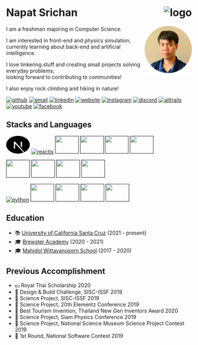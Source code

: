 # Napat Srichan <a href="https://napatsc.com"><img alt="logo" align="right" src="https://raw.githubusercontent.com/anonymaew/ns-logo/master/ns-logo-32-w.svg"></a>

[<img alt="profile" width="128px" height="128px" align="right" src="https://raw.githubusercontent.com/anonymaew/anonymaew/master/src/profile.png"/>]()

I am a freshman majoring in Computer Science.

I am interested in front-end and physics simulation,  
currently learning about back-end and artificial intelligence.

I love tinkering stuff and creating small projects solving everyday problems;  
looking forward to contributing to communities!

I also enjoy rock climbing and hiking in nature!

[![github](https://img.shields.io/badge/GitHub-181717?style=flat&logo=github&logoColor=white)](https://github.com/anonymaew)
[![email](https://img.shields.io/badge/Email-EA4335?style=flat&logo=gmail&logoColor=white)](mailto:contact@napatsc.com)
[![linkedin](https://img.shields.io/badge/LinkedIn-0A66C2?style=flat&logo=linkedin&logoColor=white)](https://www.linkedin.com/in/napat-srichan-9918a9201/)
[![website](https://img.shields.io/badge/Website-orange?style=flat&logo=react&logoColor=white)](https://napatsc.com/)
[![instagram](https://img.shields.io/badge/Instagram-E4405F?style=flat&logo=instagram&logoColor=white)](https://www.instagram.com/napatsc/)
[![discord](https://img.shields.io/badge/Discord-5865F2?style=flat&logo=discord&logoColor=white)](https://discord.com/users/487858091027726337)
[![alltrails](https://img.shields.io/badge/AllTrails-428813?style=flat&logo=alltrails&logoColor=white)](https://www.alltrails.com/members/napat-srichan/)
[![youtube](https://img.shields.io/badge/YouTube-FF0000?style=flat&logo=youtube&logoColor=white)](https://www.youtube.com/channel/UCKsubUClYp0qHu9fXLHUb_Q)
[![facebook](https://img.shields.io/badge/Facebook-1877F2?style=flat&logo=facebook&logoColor=white)](https://www.facebook.com/napatsc01/)

<!--
## Stats
-->

## Stacks and Languages

[<img alt="" width="64px" height="48px" src="https://raw.githubusercontent.com/anonymaew/anonymaew/master/src/nextjs.svg"/>]()
[<img alt="reactjs" width="64px" height="48px" src="https://cdn.jsdelivr.net/gh/devicons/devicon/icons/react/react-original.svg"/>]()
[<img alt="" width="64px" height="48px" src="https://cdn.jsdelivr.net/gh/devicons/devicon/icons/typescript/typescript-original.svg"/>]()
[<img alt="" width="64px" height="48px" src="https://cdn.jsdelivr.net/gh/devicons/devicon/icons/javascript/javascript-original.svg"/>]()
[<img alt="" width="64px" height="48px" src="https://cdn.jsdelivr.net/gh/devicons/devicon/icons/html5/html5-original.svg"/>]()
[<img alt="" width="64px" height="48px" src="https://cdn.jsdelivr.net/gh/devicons/devicon/icons/css3/css3-original.svg"/>]()

[<img alt="" width="64px" height="48px" src="https://cdn.jsdelivr.net/gh/devicons/devicon/icons/git/git-original.svg"/>]()
[<img alt="" width="64px" height="48px" src="https://cdn.jsdelivr.net/gh/devicons/devicon/icons/firebase/firebase-plain.svg"/>]()
[<img alt="" width="64px" height="48px" src="https://cdn.jsdelivr.net/gh/devicons/devicon/icons/nodejs/nodejs-original.svg"/>]()
[<img alt="" width="64px" height="48px" src="https://cdn.jsdelivr.net/gh/devicons/devicon/icons/npm/npm-original-wordmark.svg"/>]()

[<img alt="python" width="64px" height="48px" src="https://cdn.jsdelivr.net/gh/devicons/devicon/icons/python/python-original.svg"/>]()
[<img alt="" width="64px" height="48px" src="https://cdn.jsdelivr.net/gh/devicons/devicon/icons/c/c-original.svg"/>]()
[<img alt="" width="64px" height="48px" src="https://cdn.jsdelivr.net/gh/devicons/devicon/icons/cplusplus/cplusplus-original.svg"/>]()
[<img alt="" width="64px" height="48px" src="https://cdn.jsdelivr.net/gh/devicons/devicon/icons/java/java-original.svg"/>]()
[<img alt="" width="64px" height="48px" src="https://cdn.jsdelivr.net/gh/devicons/devicon/icons/processing/processing-original.svg"/>]()

<!--
## Projects

## Blogs
-->

## Education

- :books: [University of California Santa Cruz](https://www.ucsc.edu/) (2021 - present)
- :mortar_board: [Brewster Academy](https://www.brewsteracademy.org/) (2020 - 2021)
- :mortar_board: [Mahidol Wittayanusorn School](https://www.mwit.ac.th/) (2017 - 2020)

## Previous Accomplishment

- :dollar: Royal Thai Scholarship 2020
- :1st_place_medal: Design & Build Challenge, SISC-ISSF 2019
- :tipping_hand_person: Science Project, SISC-ISSF 2019
- :2nd_place_medal: Science Project, 20th Elementz Conference 2019
- :3rd_place_medal: Best Tourism Invention, Thailand New Gen Inventors Award 2020
- :tipping_hand_person: Science Project, Siam Physics Conference 2019
- :2nd_place_medal: Science Project, National Science Museum Science Project Contest 2019
- :tipping_hand_person: 1st Round, National Software Contest 2019
